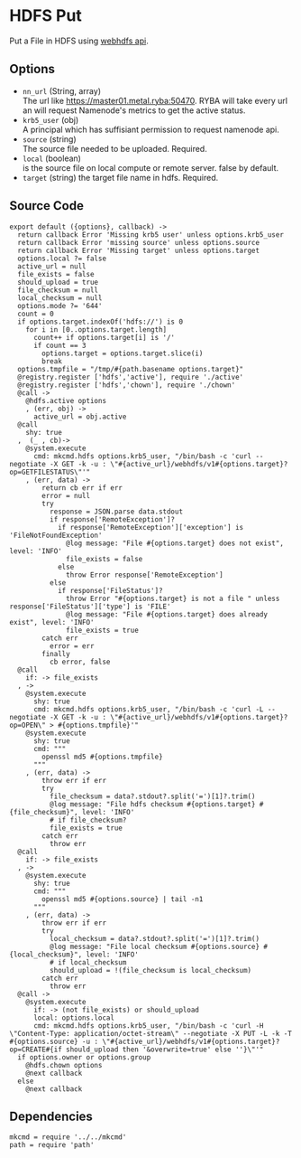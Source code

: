 
# HDFS Put

Put a File in HDFS using [webhdfs api](https://hadoop.apache.org/docs/r1.0.4/webhdfs.html).

## Options

* `nn_url` (String, array)    
  The url like https://master01.metal.ryba:50470. RYBA will take every url an will
  request Namenode's metrics to get the active status.
* `krb5_user` (obj)   
  A principal which has suffisiant permission to request namenode api.
* `source` (string)   
  The source file needed to be uploaded. Required.   
* `local` (boolean)   
  is the source file on local compute or remote server. false by default.   
* `target` (string)
  the target file name in hdfs. Required.   

## Source Code

    export default ({options}, callback) ->
      return callback Error 'Missing krb5 user' unless options.krb5_user
      return callback Error 'missing source' unless options.source
      return callback Error 'Missing target' unless options.target
      options.local ?= false
      active_url = null
      file_exists = false
      should_upload = true
      file_checksum = null
      local_checksum = null
      options.mode ?= '644'
      count = 0
      if options.target.indexOf('hdfs://') is 0 
        for i in [0..options.target.length]
          count++ if options.target[i] is '/'
          if count == 3
            options.target = options.target.slice(i)
            break
      options.tmpfile = "/tmp/#{path.basename options.target}"
      @registry.register ['hdfs','active'], require './active'
      @registry.register ['hdfs','chown'], require './chown'
      @call ->
        @hdfs.active options
        , (err, obj) ->
          active_url = obj.active
      @call
        shy: true
      ,  (_ , cb)->
        @system.execute
          cmd: mkcmd.hdfs options.krb5_user, "/bin/bash -c 'curl --negotiate -X GET -k -u : \"#{active_url}/webhdfs/v1#{options.target}?op=GETFILESTATUS\"'"
        , (err, data) ->
            return cb err if err
            error = null
            try
              response = JSON.parse data.stdout
              if response['RemoteException']?
                if response['RemoteException']['exception'] is 'FileNotFoundException'
                  @log message: "File #{options.target} does not exist", level: 'INFO'
                  file_exists = false
                else
                  throw Error response['RemoteException']
              else
                if response['FileStatus']?
                  throw Error "#{options.target} is not a file " unless  response['FileStatus']['type'] is 'FILE'
                  @log message: "File #{options.target} does already exist", level: 'INFO'
                  file_exists = true
            catch err
              error = err
            finally
              cb error, false
      @call
        if: -> file_exists
      , ->
        @system.execute
          shy: true
          cmd: mkcmd.hdfs options.krb5_user, "/bin/bash -c 'curl -L --negotiate -X GET -k -u : \"#{active_url}/webhdfs/v1#{options.target}?op=OPEN\" > #{options.tmpfile}'"
        @system.execute
          shy: true
          cmd: """
            openssl md5 #{options.tmpfile}
          """
        , (err, data) ->
            throw err if err
            try
              file_checksum = data?.stdout?.split('=')[1]?.trim()
              @log message: "File hdfs checksum #{options.target} #{file_checksum}", level: 'INFO'
              # if file_checksum?
              file_exists = true
            catch err
              throw err
      @call
        if: -> file_exists
      , ->
        @system.execute
          shy: true
          cmd: """
            openssl md5 #{options.source} | tail -n1
          """
        , (err, data) ->
            throw err if err
            try
              local_checksum = data?.stdout?.split('=')[1]?.trim()
              @log message: "File local checksum #{options.source} #{local_checksum}", level: 'INFO'
              # if local_checksum
              should_upload = !(file_checksum is local_checksum)
            catch err
              throw err            
      @call ->
        @system.execute
          if: -> (not file_exists) or should_upload
          local: options.local
          cmd: mkcmd.hdfs options.krb5_user, "/bin/bash -c 'curl -H \"Content-Type: application/octet-stream\" --negotiate -X PUT -L -k -T  #{options.source} -u : \"#{active_url}/webhdfs/v1#{options.target}?op=CREATE#{if should_upload then '&overwrite=true' else ''}\"'"
      if options.owner or options.group
        @hdfs.chown options
        @next callback
      else
        @next callback

## Dependencies

    mkcmd = require '../../mkcmd'
    path = require 'path'
